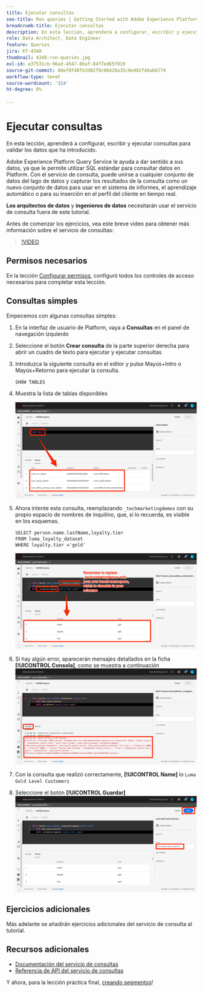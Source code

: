 ```yaml
---
title: Ejecutar consultas
seo-title: Run queries | Getting Started with Adobe Experience Platform for Data Architects and Data Engineers
breadcrumb-title: Ejecutar consultas
description: En esta lección, aprenderá a configurar, escribir y ejecutar consultas para validar los datos que ha introducido.
role: Data Architect, Data Engineer
feature: Queries
jira: KT-4348
thumbnail: 4348-run-queries.jpg
exl-id: a37531cb-96ad-4547-86af-84f7ed65f019
source-git-commit: 00ef0f40fb3d82f0c06428a35c0e402f46ab6774
workflow-type: tm+mt
source-wordcount: '314'
ht-degree: 0%

---
```


# Ejecutar consultas

<!-- 15 min-->
En esta lección, aprenderá a configurar, escribir y ejecutar consultas para validar los datos que ha introducido.

Adobe Experience Platform Query Service le ayuda a dar sentido a sus datos, ya que le permite utilizar SQL estándar para consultar datos en Platform. Con el servicio de consulta, puede unirse a cualquier conjunto de datos del lago de datos y capturar los resultados de la consulta como un nuevo conjunto de datos para usar en el sistema de informes, el aprendizaje automático o para su inserción en el perfil del cliente en tiempo real.

**Los arquitectos de datos** y **ingenieros de datos** necesitarán usar el servicio de consulta fuera de este tutorial.

Antes de comenzar los ejercicios, vea este breve vídeo para obtener más información sobre el servicio de consultas:
>[!VIDEO](https://video.tv.adobe.com/v/29795?learn=on)

## Permisos necesarios

En la lección [Configurar permisos](configure-permissions.md), configuró todos los controles de acceso necesarios para completar esta lección.

<!-- Settings > **[!UICONTROL Services]** > **[!UICONTROL Query Service]**
* Permission items Data Management > **[!UICONTROL View Datasets]** and  **[!UICONTROL Manage Datasets]**
* Permission item Sandboxes > `Luma Tutorial`
* User-role access to the `Luma Tutorial Platform` product profile
-->

## Consultas simples

Empecemos con algunas consultas simples:

1. En la interfaz de usuario de Platform, vaya a **Consultas** en el panel de navegación izquierdo
1. Seleccione el botón **Crear consulta** de la parte superior derecha para abrir un cuadro de texto para ejecutar y ejecutar consultas
1. Introduzca la siguiente consulta en el editor y pulse Mayús+Intro o Mayús+Retorno para ejecutar la consulta.

   ```
   SHOW TABLES
   ```

1. Muestra la lista de tablas disponibles

   ![MOSTRAR CONSULTA DE TABLA](assets/queries-showTables.png)


1. Ahora intente esta consulta, reemplazando `_techmarketingdemos` con su propio espacio de nombres de inquilino, que, si lo recuerda, es visible en los esquemas.

   ```
   SELECT person.name.lastName,loyalty.tier
   FROM luma_loyalty_dataset
   WHERE loyalty.tier ='gold'
   ```

   ![SELECCIONAR datos del conjunto de datos de fidelidad](assets/queries-loyaltySelect.png)

1. Si hay algún error, aparecerán mensajes detallados en la ficha **[!UICONTROL Consola]**, como se muestra a continuación
   ![Error en la consulta](assets/queries-error.png)

1. Con la consulta que realizó correctamente, **[!UICONTROL Name]** lo `Luma Gold Level Customers`
1. Seleccione el botón **[!UICONTROL Guardar]**
   ![Guardando la consulta](assets/queries-loyaltySelect-save.png)


<!--SELECT COUNT(DISTINCT (_techmarketingdemos.systemIdentifier.loyaltyId)) FROM luma_loyalty_dataset 


SELECT _techmarketingdemos.systemIdentifier.loyaltyId, COUNT(_techmarketingdemos.systemIdentifier.loyaltyId)
FROM luma_loyalty_dataset 
GROUP BY _techmarketingdemos.systemIdentifier.loyaltyId
HAVING COUNT(_techmarketingdemos.systemIdentifier.loyaltyId) > 1;-->

## Ejercicios adicionales

Más adelante se añadirán ejercicios adicionales del servicio de consulta al tutorial.
<!--
## Join Datasets

In this exercise, we will join two datasets `Luma Loyalty Dataset` and `Luma Offline Purchase` to get list of gold customers who have spend over $500 dollars in one purchase.

1. Create a new query
1. Copy and paste following query in query editor and execute, again replacing `_techmarketingdemos` with your own tenant namespace
    
    ```
    SELECT DISTINCT lopd.commerce.order.purchaseID as PurchaseId ,
        lld.person.name.firstName as LastName ,
        lld.person.name.lastName as LastName ,
        lopd.personalEmail.address as email,
        lopd.commerce.order.priceTotal as Total

    FROM luma_loyalty_dataset lld
    JOIN luma_offline_purchase_event_dataset lopd
    ON lopd._techmarketingdemos.systemIdentifier.loyaltyId = lld._techmarketingdemos.systemIdentifier.loyaltyId

    WHERE lld._techmarketingdemos.loyalty.level ='gold' AND lopd.commerce.order.priceTotal >500;
    ```

1. You should get list of Gold Customers who have spend over $500 in single purchase.

## Output datasets

1. Select on Output Dataset button
1. Provide name and description to the dataset
1. Save.
1. Go to **Datasets** under **Data Management** to find new dataset created.

-->
<!--Add content for Adobe Defined Functions-->

## Recursos adicionales

* [Documentación del servicio de consultas](https://experienceleague.adobe.com/docs/experience-platform/query/home.html?lang=es)
* [Referencia de API del servicio de consultas](https://www.adobe.io/experience-platform-apis/references/query-service/)

Y ahora, para la lección práctica final, [creando segmentos](build-segments.md)!
